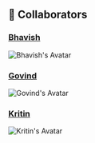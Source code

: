 ## 👥 Collaborators

### [Bhavish](https://github.com/Bhavish1517)
![Bhavish's Avatar](https://avatars.githubusercontent.com/u/134196391?v=4&s=50)

### [Govind](https://github.com/Govindarajannn1)
![Govind's Avatar](https://avatars.githubusercontent.com/u/157391064?v=4&s=50)

### [Kritin](https://github.com/Kritin-Thakur)
![Kritin's Avatar](https://avatars.githubusercontent.com/u/119746827?v=4&s=50)
